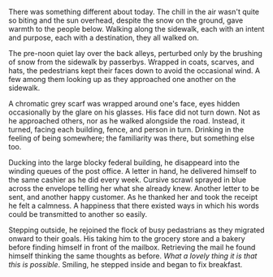 There was something different about today. The chill in the air wasn't
quite so biting and the sun overhead, despite the snow on the ground,
gave warmth to the people below. Walking along the sidewalk, each with
an intent and purpose, each with a destination, they all walked on. 

The pre-noon quiet lay over the back alleys, perturbed only by the
brushing of snow from the sidewalk by passerbys. Wrapped in coats,
scarves, and hats, the pedestrians kept their faces down to avoid the
occasional wind. A few among them looking up as they approached one
another on the sidewalk.

A chromatic grey scarf was wrapped around one's face, eyes hidden
occasionally by the glare on his glasses. His face did not turn down.
Not as he approached others, nor as he walked alongside the road.
Instead, it turned, facing each building, fence, and person in turn.
Drinking in the feeling of being somewhere; the familiarity was there,
but something else too. 

Ducking into the large blocky federal building, he disappeard into the
winding queues of the post office. A letter in hand, he delivered
himself to the same cashier as he did every week. Cursive scrawl sprayed
in blue across the envelope telling her what she already knew. Another
letter to be sent, and another happy customer. As he thanked her and
took the receipt he felt a calmness. A happiness that there existed ways
in which his words could be transmitted to another so easily. 

Stepping outside, he rejoined the flock of busy pedastrians as they
migrated onward to their goals. His taking him to the grocery store and
a bakery before finding himself in front of the mailbox. Retrieving the
mail he found himself thinking the same thoughts as before. _What a lovely 
thing it is that this is possible_. Smiling, he stepped
inside and began to fix breakfast. 


